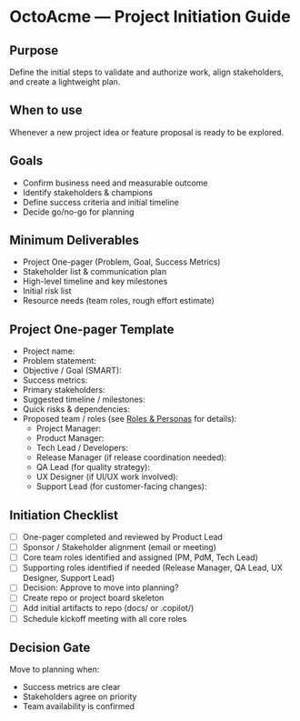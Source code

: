 # OctoAcme — Project Initiation Guide

## Purpose
Define the initial steps to validate and authorize work, align stakeholders, and create a lightweight plan.

## When to use
Whenever a new project idea or feature proposal is ready to be explored.

## Goals
- Confirm business need and measurable outcome
- Identify stakeholders & champions
- Define success criteria and initial timeline
- Decide go/no-go for planning

## Minimum Deliverables
- Project One-pager (Problem, Goal, Success Metrics)
- Stakeholder list & communication plan
- High-level timeline and key milestones
- Initial risk list
- Resource needs (team roles, rough effort estimate)

## Project One-pager Template
- Project name:
- Problem statement:
- Objective / Goal (SMART):
- Success metrics:
- Primary stakeholders:
- Suggested timeline / milestones:
- Quick risks & dependencies:
- Proposed team / roles (see [Roles & Personas](octoacme-roles-and-personas.md) for details):
  - Project Manager:
  - Product Manager:
  - Tech Lead / Developers:
  - Release Manager (if release coordination needed):
  - QA Lead (for quality strategy):
  - UX Designer (if UI/UX work involved):
  - Support Lead (for customer-facing changes):

## Initiation Checklist
- [ ] One-pager completed and reviewed by Product Lead
- [ ] Sponsor / Stakeholder alignment (email or meeting)
- [ ] Core team roles identified and assigned (PM, PdM, Tech Lead)
- [ ] Supporting roles identified if needed (Release Manager, QA Lead, UX Designer, Support Lead)
- [ ] Decision: Approve to move into planning?
- [ ] Create repo or project board skeleton
- [ ] Add initial artifacts to repo (docs/ or .copilot/)
- [ ] Schedule kickoff meeting with all core roles

## Decision Gate
Move to planning when:
- Success metrics are clear
- Stakeholders agree on priority
- Team availability is confirmed
